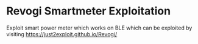 # Revogi Smartmeter Exploitation
Exploit smart power meter which works on BLE which can be exploited by visiting https://just2exploit.github.io/Revogi/
